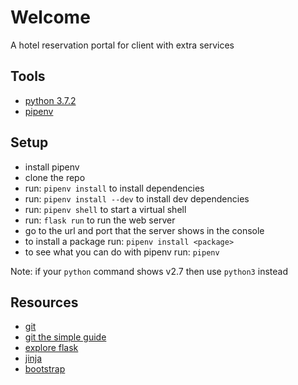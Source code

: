 # Welcome

A hotel reservation portal for client with extra services

## Tools

* [python 3.7.2](https://www.python.org)
* [pipenv](https://pipenv.readthedocs.io/en/latest/install/#installing-pipenv)

## Setup

* install pipenv
* clone the repo
* run: ```pipenv install``` to install dependencies
* run: ```pipenv install --dev``` to install dev dependencies
* run: ```pipenv shell``` to start a virtual shell
* run: ```flask run``` to run the web server
* go to the url and port that the server shows in the console
* to install a package run: ```pipenv install <package>```
* to see what you can do with pipenv run: ```pipenv```

Note: if your ```python``` command shows v2.7 then use ```python3``` instead

## Resources

* [git](http://git-scm.com)
* [git the simple guide](http://rogerdudler.github.io/git-guide/)
* [explore flask](http://exploreflask.com)
* [jinja](http://jinja.pocoo.org)
* [bootstrap](url://something)

